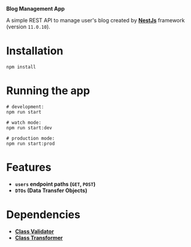 **Blog Management App**

A simple REST API to manage user's blog created by **[NestJs](https://nestjs.com)** framework (version `11.0.10`).

# Installation

```shell
npm install
```

# Running the app

```shell
# development:
npm run start

# watch mode:
npm run start:dev

# production mode:
npm run start:prod
```

# Features

- **`users` endpoint paths (`GET`, `POST`)**
- **`DTOs` (Data Transfer Objects)**

# Dependencies

- **[Class Validator](https://www.npmjs.com/package/class-validator)**
- **[Class Transformer](https://www.npmjs.com/package/class-transformer)**
